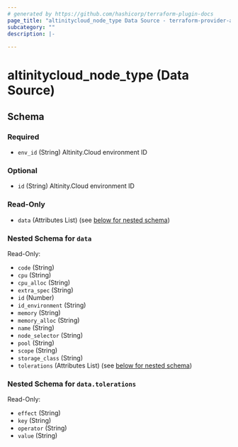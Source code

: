 ```yaml
---
# generated by https://github.com/hashicorp/terraform-plugin-docs
page_title: "altinitycloud_node_type Data Source - terraform-provider-altinitycloud"
subcategory: ""
description: |-
  
---
```


# altinitycloud_node_type (Data Source)





<!-- schema generated by tfplugindocs -->
## Schema

### Required

- `env_id` (String) Altinity.Cloud environment ID

### Optional

- `id` (String) Altinity.Cloud environment ID

### Read-Only

- `data` (Attributes List) (see [below for nested schema](#nestedatt--data))

<a id="nestedatt--data"></a>
### Nested Schema for `data`

Read-Only:

- `code` (String)
- `cpu` (String)
- `cpu_alloc` (String)
- `extra_spec` (String)
- `id` (Number)
- `id_environment` (String)
- `memory` (String)
- `memory_alloc` (String)
- `name` (String)
- `node_selector` (String)
- `pool` (String)
- `scope` (String)
- `storage_class` (String)
- `tolerations` (Attributes List) (see [below for nested schema](#nestedatt--data--tolerations))

<a id="nestedatt--data--tolerations"></a>
### Nested Schema for `data.tolerations`

Read-Only:

- `effect` (String)
- `key` (String)
- `operator` (String)
- `value` (String)


